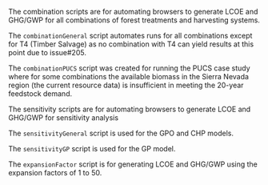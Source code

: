 The combination scripts are for automating browsers to generate LCOE and GHG/GWP for all combinations of forest treatments and harvesting systems.

The `combinationGeneral` script automates runs for all combinations except for T4 (Timber Salvage) as no combination with T4 can yield results at this point due to issue#205.

The `combinationPUCS` script was created for running the PUCS case study where for some combinations the available biomass in the Sierra Nevada region (the current resource data) is insufficient in meeting the 20-year feedstock demand.

The sensitivity scripts are for automating browsers to generate LCOE and GHG/GWP for sensitivity analysis

The `sensitivityGeneral` script is used for the GPO and CHP models.

The `sensitivityGP` script is used for the GP model.

The `expansionFactor` script is for generating LCOE and GHG/GWP using the expansion factors of 1 to 50.
